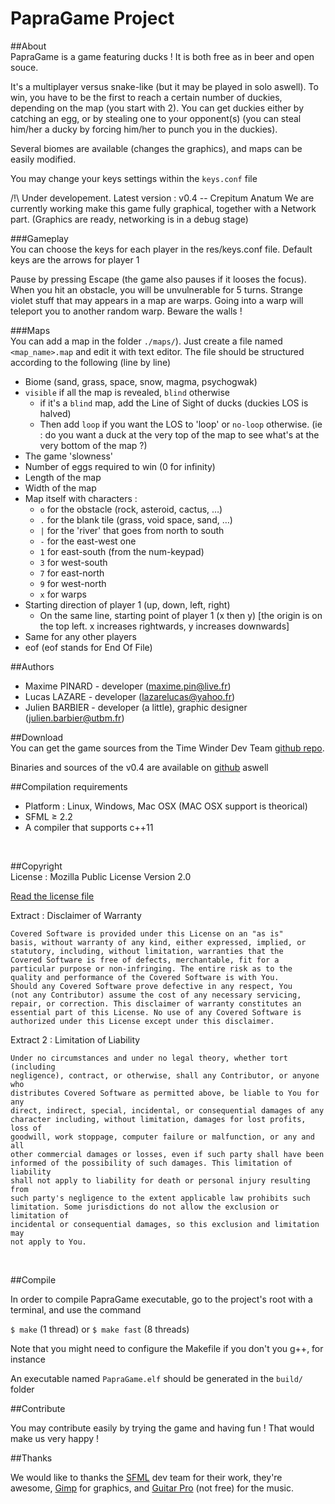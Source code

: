PapraGame Project
============

##About
<br/>
PapraGame is a game featuring ducks ! It is both free as in beer and open souce.

It's a multiplayer versus snake-like (but it may be played in solo aswell). To win, you have to be the first to reach a certain number of duckies, depending on the map (you start with 2).
You can get duckies either by catching an egg, or by stealing one to your opponent(s) (you can steal him/her a ducky by forcing him/her to punch you in the duckies).

Several biomes are available (changes the graphics), and maps can be easily modified.

You may change your keys settings within the ``keys.conf`` file

/!\ Under developement. Latest version : v0.4 -- Crepitum Anatum
We are currently working make this game fully graphical, together with a Network part. (Graphics are ready, networking is in a debug stage)
<br/>

###Gameplay
<br/>
You can choose the keys for each player in the res/keys.conf file. Default keys are the arrows for player 1

Pause by pressing Escape (the game also pauses if it looses the focus).
When you hit an obstacle, you will be unvulnerable for 5 turns. Strange violet stuff that may appears in a map are warps. Going into a warp will teleport you to another random warp. Beware the walls !

###Maps
<br/>
You can add a map in the folder `./maps/`). Just create a file named ``<map_name>.map`` and edit it with text editor.
The file should be structured according to the following (line by line)
+ Biome (sand, grass, space, snow, magma, psychogwak)
+ ``visible`` if all the map is revealed, ``blind`` otherwise
    + if it's a ``blind`` map, add the Line of Sight of ducks (duckies LOS is halved)
    + Then add ``loop`` if you want the LOS to 'loop' or ``no-loop`` otherwise. (ie : do you want a duck at the very top of the map to see what's at the very bottom of the map ?)
+ The game 'slowness'
+ Number of eggs required to win (0 for infinity)
+ Length of the map
+ Width of the map
+ Map itself with characters :
    + ``o`` for the obstacle (rock, asteroid, cactus, …)
    + ``.`` for the blank tile (grass, void space, sand, …)
    + ``|`` for the 'river' that goes from north to south
    + ``-`` for the east-west one
    + ``1`` for east-south (from the num-keypad)
    + ``3`` for west-south
    + ``7`` for east-north
    + ``9`` for west-north
    + ``x`` for warps
+ Starting direction of player 1 (up, down, left, right)
    + On the same line, starting point of player 1 (x then y) [the origin is on the top left. x increases rightwards, y increases downwards]
+ Same for any other players
+ eof
(eof stands for End Of File)

##Authors
<br/>
+ Maxime PINARD - developer (maxime.pin@live.fr)
+ Lucas LAZARE - developer (lazarelucas@yahoo.fr)
+ Julien BARBIER - developer (a little), graphic designer (julien.barbier@utbm.fr)

##Download
<br/>
You can get the game sources from the Time Winder Dev Team [github repo](https://github.com/TiWinDeTea/PapraGame).

Binaries and sources of the v0.4 are available on [github](https://github.com/TiWinDeTea/PapraGame/releases/tag/v0.4) aswell
<br/>

##Compilation requirements
<br/>
+ Platform : Linux, Windows, Mac OSX (MAC OSX support is theorical)
+ SFML ≥ 2.2
+ A compiler that supports c++11
<br/>

##Copyright
<br/>
License : Mozilla Public License Version 2.0

[Read the license file](LICENSE.md)

Extract : Disclaimer of Warranty

    Covered Software is provided under this License on an "as is"
    basis, without warranty of any kind, either expressed, implied, or
    statutory, including, without limitation, warranties that the
    Covered Software is free of defects, merchantable, fit for a
    particular purpose or non-infringing. The entire risk as to the
    quality and performance of the Covered Software is with You.
    Should any Covered Software prove defective in any respect, You
    (not any Contributor) assume the cost of any necessary servicing,
    repair, or correction. This disclaimer of warranty constitutes an
    essential part of this License. No use of any Covered Software is
    authorized under this License except under this disclaimer.

Extract 2 : Limitation of Liability

    Under no circumstances and under no legal theory, whether tort (including
    negligence), contract, or otherwise, shall any Contributor, or anyone who
    distributes Covered Software as permitted above, be liable to You for any
    direct, indirect, special, incidental, or consequential damages of any
    character including, without limitation, damages for lost profits, loss of
    goodwill, work stoppage, computer failure or malfunction, or any and all
    other commercial damages or losses, even if such party shall have been
    informed of the possibility of such damages. This limitation of liability
    shall not apply to liability for death or personal injury resulting from
    such party's negligence to the extent applicable law prohibits such
    limitation. Some jurisdictions do not allow the exclusion or limitation of
    incidental or consequential damages, so this exclusion and limitation may
    not apply to You.

<br/>

##Compile

In order to compile PapraGame executable, go to the project's root with a terminal, and use the command

``$ make`` (1 thread) or ``$ make fast`` (8 threads)

Note that you might need to configure the Makefile if you don't you g++, for instance

An executable named `PapraGame.elf` should be generated in the `build/` folder

##Contribute

You may contribute easily by trying the game and having fun ! That would make us very happy !

##Thanks

We would like to thanks the [SFML](http://www.sfml-dev.org/) dev team for their work, they're awesome, [Gimp](https://www.gimp.org/) for graphics, and [Guitar Pro](http://www.guitar-pro.com/en/index.php) (not free) for the music.
